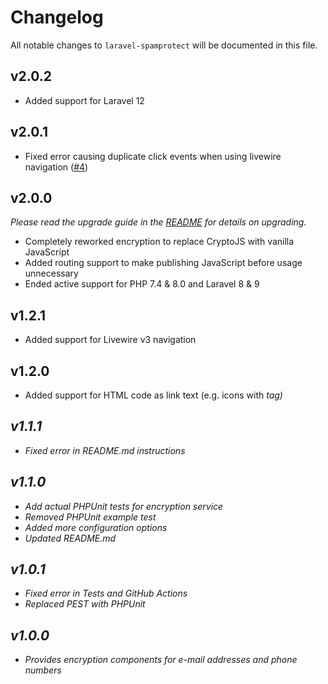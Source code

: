# Changelog

All notable changes to `laravel-spamprotect` will be documented in this file.

## v2.0.2
- Added support for Laravel 12

## v2.0.1
- Fixed error causing duplicate click events when using livewire navigation ([#4](https://github.com/yannkuesthardt/Laravel-SpamProtect/pull/4))

## v2.0.0
*Please read the upgrade guide in the [README](README.md#upgrade-from-v1-to-v2) for details on upgrading.*
- Completely reworked encryption to replace CryptoJS with vanilla JavaScript
- Added routing support to make publishing JavaScript before usage unnecessary
- Ended active support for PHP 7.4 & 8.0 and Laravel 8 & 9

## v1.2.1
- Added support for Livewire v3 navigation

## v1.2.0
- Added support for HTML code as link text (e.g. icons with <i> tag)

## v1.1.1
- Fixed error in README.md instructions

## v1.1.0
- Add actual PHPUnit tests for encryption service
- Removed PHPUnit example test
- Added more configuration options
- Updated README.md

## v1.0.1
- Fixed error in Tests and GitHub Actions
- Replaced PEST with PHPUnit

## v1.0.0
- Provides encryption components for e-mail addresses and phone numbers
